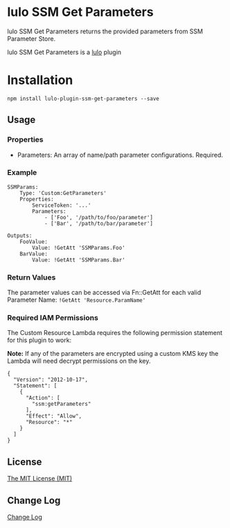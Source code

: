 # lulo SSM Get Parameters

lulo SSM Get Parameters returns the provided parameters from SSM Parameter Store.

lulo SSM Get Parameters is a [lulo](https://github.com/carlnordenfelt/lulo) plugin

# Installation
```
npm install lulo-plugin-ssm-get-parameters --save
```

## Usage
### Properties
* Parameters: An array of name/path parameter configurations. Required.

### Example
```
SSMParams:
    Type: 'Custom:GetParameters'
    Properties:
        ServiceToken: '...'
        Parameters:
            - ['Foo', '/path/to/foo/parameter']
            - ['Bar', '/path/to/bar/parameter']

Outputs:
    FooValue:
        Value: !GetAtt 'SSMParams.Foo'
    BarValue:
        Value: !GetAtt 'SSMParams.Bar'
```

### Return Values
The parameter values can be accessed via Fn::GetAtt for each valid Parameter Name:
`!GetAtt 'Resource.ParamName'`

### Required IAM Permissions
The Custom Resource Lambda requires the following permission statement for this plugin to work:

**Note:** If any of the parameters are encrypted using a custom KMS key the Lambda will need decrypt permissions on the key.

```
{
  "Version": "2012-10-17",
  "Statement": [
    {
      "Action": [
        "ssm:getParameters"
      ],
      "Effect": "Allow",
      "Resource": "*"
    }
  ]
}
```

## License
[The MIT License (MIT)](/LICENSE)

## Change Log
[Change Log](/CHANGELOG.md)
